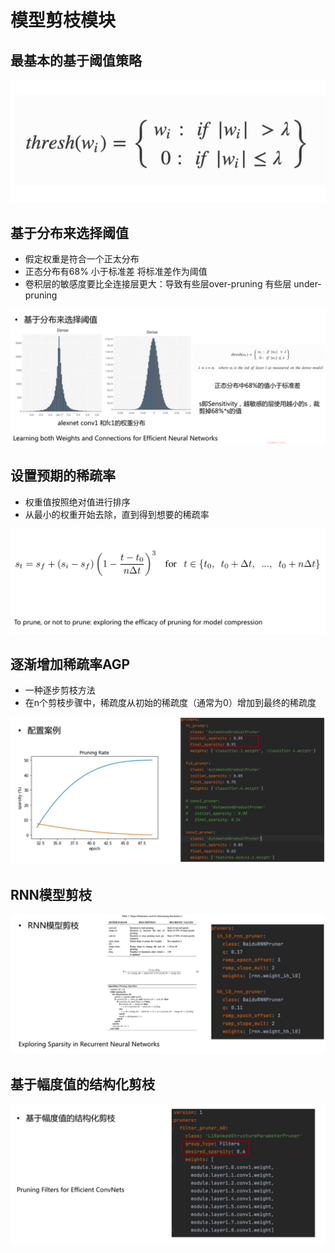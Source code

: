 # 模型剪枝模块


## 最基本的基于阈值策略

![图 0](../images/bf926791fac68ebb2e990e4feb041360273c487986d34ccb1a5b10fc92890e47.png)  


## 基于分布来选择阈值


* 假定权重是符合一个正太分布
* 正态分布有68% 小于标准差  将标准差作为阈值
* 卷积层的敏感度要比全连接层更大：导致有些层over-pruning 有些层 under-pruning

![图 1](../images/d28301937421fb8f68ebb19f906298dcdb518683764d5bead258708fa5f278ab.png)  



## 设置预期的稀疏率


* 权重值按照绝对值进行排序
* 从最小的权重开始去除，直到得到想要的稀疏率

![图 2](../images/7473a63adde4a60ace779ab5a5beba734f3a82dbccfe03a281bce76a8d0b7e6c.png)  



## 逐渐增加稀疏率AGP

* 一种逐步剪枝方法
* 在n个剪枝步骤中，稀疏度从初始的稀疏度（通常为0）增加到最终的稀疏度

![图 3](../images/61a232b5427e266612c3cf5ced7b8122ac619969f202e7817b06897e97f5758e.png)  



## RNN模型剪枝

![图 4](../images/b6e30a13b1d4d6c79212e4fc8786822f0d5f8e4a05b7748057a6181ad152493f.png)  


## 基于幅度值的结构化剪枝

![图 5](../images/0f6d05159f9aa6fae90d4beadf38da417956bddf13edc4721db9de2007b36e16.png)  



